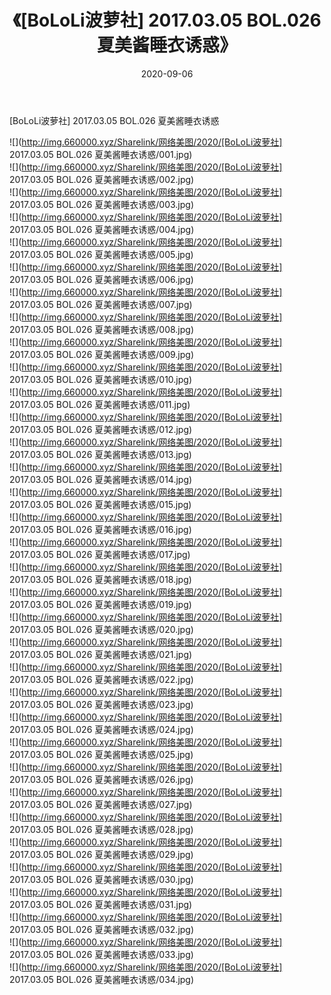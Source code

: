 ﻿---
layout: post
title:  《[BoLoLi波萝社] 2017.03.05 BOL.026 夏美酱睡衣诱惑》
date:   2020-09-06
img: http://img.660000.xyz/Sharelink/网络美图/2020/[BoLoLi波萝社] 2017.03.05 BOL.026 夏美酱睡衣诱惑/000.jpg
categories: [美女, 清纯, 唯美]
---

[BoLoLi波萝社] 2017.03.05 BOL.026 夏美酱睡衣诱惑

  ![](http://img.660000.xyz/Sharelink/网络美图/2020/[BoLoLi波萝社] 2017.03.05 BOL.026 夏美酱睡衣诱惑/001.jpg) <br> ![](http://img.660000.xyz/Sharelink/网络美图/2020/[BoLoLi波萝社] 2017.03.05 BOL.026 夏美酱睡衣诱惑/002.jpg) <br> ![](http://img.660000.xyz/Sharelink/网络美图/2020/[BoLoLi波萝社] 2017.03.05 BOL.026 夏美酱睡衣诱惑/003.jpg) <br> ![](http://img.660000.xyz/Sharelink/网络美图/2020/[BoLoLi波萝社] 2017.03.05 BOL.026 夏美酱睡衣诱惑/004.jpg) <br> ![](http://img.660000.xyz/Sharelink/网络美图/2020/[BoLoLi波萝社] 2017.03.05 BOL.026 夏美酱睡衣诱惑/005.jpg) <br> ![](http://img.660000.xyz/Sharelink/网络美图/2020/[BoLoLi波萝社] 2017.03.05 BOL.026 夏美酱睡衣诱惑/006.jpg) <br> ![](http://img.660000.xyz/Sharelink/网络美图/2020/[BoLoLi波萝社] 2017.03.05 BOL.026 夏美酱睡衣诱惑/007.jpg) <br> ![](http://img.660000.xyz/Sharelink/网络美图/2020/[BoLoLi波萝社] 2017.03.05 BOL.026 夏美酱睡衣诱惑/008.jpg) <br> ![](http://img.660000.xyz/Sharelink/网络美图/2020/[BoLoLi波萝社] 2017.03.05 BOL.026 夏美酱睡衣诱惑/009.jpg) <br> ![](http://img.660000.xyz/Sharelink/网络美图/2020/[BoLoLi波萝社] 2017.03.05 BOL.026 夏美酱睡衣诱惑/010.jpg) <br> ![](http://img.660000.xyz/Sharelink/网络美图/2020/[BoLoLi波萝社] 2017.03.05 BOL.026 夏美酱睡衣诱惑/011.jpg) <br> ![](http://img.660000.xyz/Sharelink/网络美图/2020/[BoLoLi波萝社] 2017.03.05 BOL.026 夏美酱睡衣诱惑/012.jpg) <br> ![](http://img.660000.xyz/Sharelink/网络美图/2020/[BoLoLi波萝社] 2017.03.05 BOL.026 夏美酱睡衣诱惑/013.jpg) <br> ![](http://img.660000.xyz/Sharelink/网络美图/2020/[BoLoLi波萝社] 2017.03.05 BOL.026 夏美酱睡衣诱惑/014.jpg) <br> ![](http://img.660000.xyz/Sharelink/网络美图/2020/[BoLoLi波萝社] 2017.03.05 BOL.026 夏美酱睡衣诱惑/015.jpg) <br> ![](http://img.660000.xyz/Sharelink/网络美图/2020/[BoLoLi波萝社] 2017.03.05 BOL.026 夏美酱睡衣诱惑/016.jpg) <br> ![](http://img.660000.xyz/Sharelink/网络美图/2020/[BoLoLi波萝社] 2017.03.05 BOL.026 夏美酱睡衣诱惑/017.jpg) <br> ![](http://img.660000.xyz/Sharelink/网络美图/2020/[BoLoLi波萝社] 2017.03.05 BOL.026 夏美酱睡衣诱惑/018.jpg) <br> ![](http://img.660000.xyz/Sharelink/网络美图/2020/[BoLoLi波萝社] 2017.03.05 BOL.026 夏美酱睡衣诱惑/019.jpg) <br> ![](http://img.660000.xyz/Sharelink/网络美图/2020/[BoLoLi波萝社] 2017.03.05 BOL.026 夏美酱睡衣诱惑/020.jpg) <br> ![](http://img.660000.xyz/Sharelink/网络美图/2020/[BoLoLi波萝社] 2017.03.05 BOL.026 夏美酱睡衣诱惑/021.jpg) <br> ![](http://img.660000.xyz/Sharelink/网络美图/2020/[BoLoLi波萝社] 2017.03.05 BOL.026 夏美酱睡衣诱惑/022.jpg) <br> ![](http://img.660000.xyz/Sharelink/网络美图/2020/[BoLoLi波萝社] 2017.03.05 BOL.026 夏美酱睡衣诱惑/023.jpg) <br> ![](http://img.660000.xyz/Sharelink/网络美图/2020/[BoLoLi波萝社] 2017.03.05 BOL.026 夏美酱睡衣诱惑/024.jpg) <br> ![](http://img.660000.xyz/Sharelink/网络美图/2020/[BoLoLi波萝社] 2017.03.05 BOL.026 夏美酱睡衣诱惑/025.jpg) <br> ![](http://img.660000.xyz/Sharelink/网络美图/2020/[BoLoLi波萝社] 2017.03.05 BOL.026 夏美酱睡衣诱惑/026.jpg) <br> ![](http://img.660000.xyz/Sharelink/网络美图/2020/[BoLoLi波萝社] 2017.03.05 BOL.026 夏美酱睡衣诱惑/027.jpg) <br> ![](http://img.660000.xyz/Sharelink/网络美图/2020/[BoLoLi波萝社] 2017.03.05 BOL.026 夏美酱睡衣诱惑/028.jpg) <br> ![](http://img.660000.xyz/Sharelink/网络美图/2020/[BoLoLi波萝社] 2017.03.05 BOL.026 夏美酱睡衣诱惑/029.jpg) <br> ![](http://img.660000.xyz/Sharelink/网络美图/2020/[BoLoLi波萝社] 2017.03.05 BOL.026 夏美酱睡衣诱惑/030.jpg) <br> ![](http://img.660000.xyz/Sharelink/网络美图/2020/[BoLoLi波萝社] 2017.03.05 BOL.026 夏美酱睡衣诱惑/031.jpg) <br> ![](http://img.660000.xyz/Sharelink/网络美图/2020/[BoLoLi波萝社] 2017.03.05 BOL.026 夏美酱睡衣诱惑/032.jpg) <br> ![](http://img.660000.xyz/Sharelink/网络美图/2020/[BoLoLi波萝社] 2017.03.05 BOL.026 夏美酱睡衣诱惑/033.jpg) <br> ![](http://img.660000.xyz/Sharelink/网络美图/2020/[BoLoLi波萝社] 2017.03.05 BOL.026 夏美酱睡衣诱惑/034.jpg) <br>